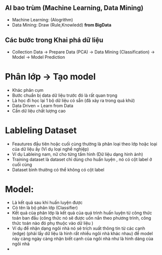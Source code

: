 ## AI bao trùm (Machine Learning, Data Mining)
* Machine Learning: (Alogrithm)
* Data Mining: Draw (Rule,Knowledd) **from BigData**

## Các bước trong Khai phá dữ liệu 
* Collection Data -> Prepare Data (PCA) -> Data Mining (Classification) -> Model -> Model Prediction

# Phân lớp -> Tạo model
- Khác phân cụm
- Bước chuẩn bị data dữ liệu trước đó là rất quan trọng
- Là học đi học lại 1 bộ dữ liệu có sẵn (đã xảy ra trong quá khứ)
- Data Driven  = Learn from Data
- Cần dữ liệu chất lượng cao
# Lableling Dataset
- Feautures đầu tiên hoặc cuối cùng thường là phân loại theo lớp hoặc loại của dữ liệu ấy (Ví dụ loại nghề nghiệp)
- Ví dụ Lableing nam, nữ cho từng tấm hình (Dữ liệu dạng hình ảnh)
- Training dataset là dataset chỉ dùng cho huấn luyện , nó có cột label ở cuối cùng
- Dataset bình thường có thể không có cột label
# Model:
- Là kết quả sau khi huấn luyện được
- Có tên là bộ phân lớp (Classifier)
- Kết quả của phân lớp là kết quả của quá trình huấn luyện từ công thức toán ban đầu (công thức nó sẽ được uốn nắn theo   phương trình, công thức toán nào đó phụ thuộc vào dữ liệu )
- Ví dụ để nhận dạng ngôi nhà nó sẽ trích xuất thông tin từ các cạnh (edge) (phải lấy dữ liệu là hình rất nhiều ngôi nhà khác nhau) để  model này càng ngày càng nhận biết cạnh của ngôi nhà như là hình dáng của ngôi nhà
-  
